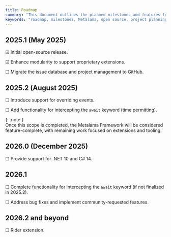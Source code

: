 ```yaml
---  
title: Roadmap  
summary: "This document outlines the planned milestones and features for the Metalama project."  
keywords: "roadmap, milestones, Metalama, open source, project planning"  
---
```


## 2025.1 (May 2025)

☑︎ Initial open-source release.  

☑︎ Enhance modularity to support proprietary extensions.  

☐ Migrate the issue database and project management to GitHub.  

## 2025.2 (August 2025)

☐ Introduce support for overriding events.  

☐ Add functionality for intercepting the `await` keyword (time permitting).  

{: .note }  
Once this scope is completed, the Metalama Framework will be considered feature-complete, with remaining work focused on extensions and tooling.  

## 2026.0 (December 2025)

☐ Provide support for .NET 10 and C# 14.  

## 2026.1

☐ Complete functionality for intercepting the `await` keyword (if not finalized in 2025.2).  

☐ Address bug fixes and implement community-requested features.  

## 2026.2 and beyond

☐ Rider extension.
